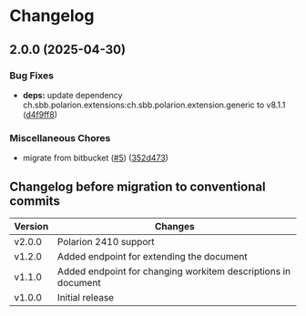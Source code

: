 # Changelog

## 2.0.0 (2025-04-30)


### Bug Fixes

* **deps:** update dependency ch.sbb.polarion.extensions:ch.sbb.polarion.extension.generic to v8.1.1 ([d4f9ff8](https://github.com/SchweizerischeBundesbahnen/ch.sbb.polarion.extension.test-data/commit/d4f9ff81e640a82a1fdd62f079f05f6753207d01))


### Miscellaneous Chores

* migrate from bitbucket ([#5](https://github.com/SchweizerischeBundesbahnen/ch.sbb.polarion.extension.test-data/issues/5)) ([352d473](https://github.com/SchweizerischeBundesbahnen/ch.sbb.polarion.extension.test-data/commit/352d47342fc29712585661d75e15e3ca5cde5179))

## Changelog before migration to conventional commits

| Version | Changes                                                       |
|---------|---------------------------------------------------------------|
| v2.0.0  | Polarion 2410 support                                         |
| v1.2.0  | Added endpoint for extending the document                     |
| v1.1.0  | Added endpoint for changing workitem descriptions in document |
| v1.0.0  | Initial release                                               |
